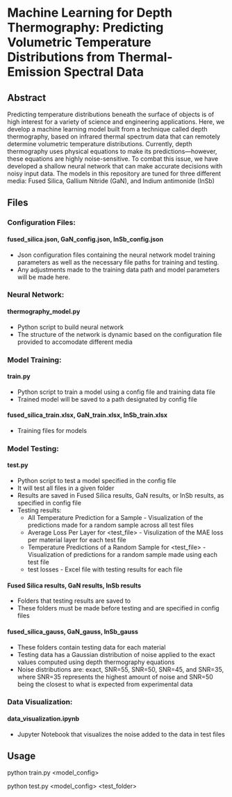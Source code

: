 #  Machine Learning for Depth Thermography: Predicting Volumetric Temperature Distributions from Thermal-Emission Spectral Data

## Abstract
Predicting temperature distributions beneath the surface of objects is of high interest for a variety of science and engineering applications. Here, we develop a machine learning model built from a technique called depth thermography, based on infrared thermal spectrum data that can remotely determine volumetric temperature distributions. Currently, depth thermography uses physical equations to make its predictions—however, these equations are highly noise-sensitive. To combat this issue, we have developed a shallow neural network that can make accurate decisions with noisy input data. The models in this repository are tuned for three different media: Fused Silica, Gallium Nitride (GaN), and Indium antimonide (InSb)

## Files
### Configuration Files: 
#### fused_silica.json, GaN_config.json, InSb_config.json

- Json configuration files containing the neural network model training parameters as well as the necessary file paths for training and testing. 
- Any adjustments made to the training data path and model parameters will be made here.

### Neural Network:
#### thermography_model.py
- Python script to build neural network
- The structure of the network is dynamic based on the configuration file provided to accomodate different media

### Model Training:
#### train.py
- Python script to train a model using a config file and training data file
- Trained model will be saved to a path designated by config file

#### fused_silica_train.xlsx, GaN_train.xlsx, InSb_train.xlsx
- Training files for models

### Model Testing: 
#### test.py
- Python script to test a model specified in the config file 
- It will test all files in a given folder
- Results are saved in Fused Silica results, GaN results, or InSb results, as specified in config file
- Testing results:
    - All Temperature Prediction for a Sample - Visualization of the predictions made for a random sample across all test files
    - Average Loss Per Layer for <test_file> - Visulization of the MAE loss per material layer for each test file
    - Temperature Predictions of a Random Sample for <test_file> - Visualization of predictions for a random sample made using each test file
    - <material> test losses - Excel file with testing results for each file

#### Fused Silica results, GaN results, InSb results
- Folders that testing results are saved to
- These folders must be made before testing and are specified in config files

#### fused_silica_gauss, GaN_gauss, InSb_gauss
- These folders contain testing data for each material
- Testing data has a Gaussian distribution of noise applied to the exact values computed using depth thermography equations
- Noise distributions are: exact, SNR=55, SNR=50, SNR=45, and SNR=35, where SNR=35 represents the highest amount of noise and SNR=50 being the closest to what is expected from experimental data

### Data Visualization:
#### data_visualization.ipynb
- Jupyter Notebook that visualizes the noise added to the data in test files

## Usage
python train.py <model_config>

python test.py <model_config> <test_folder> 